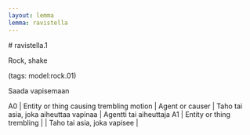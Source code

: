 ```yaml
---
layout: lemma
lemma: ravistella
---
```


<div class="sense">
# <span class="sensename">ravistella.1</span>

<span class="description">Rock, shake</span>

(tags: model:rock.01)

<span class="description">Saada vapisemaan</span>

A0 | Entity or thing causing trembling motion | Agent or causer | Taho tai asia, joka aiheuttaa vapinaa | Agentti tai aiheuttaja
A1 | Entity or thing trembling |   | Taho tai asia, joka vapisee |  

</div>

